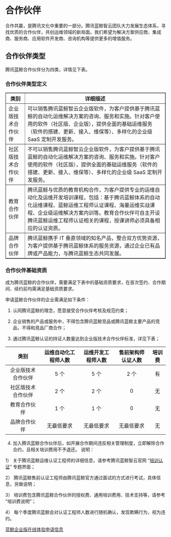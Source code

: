 # 合作伙伴
合作共赢，是腾讯文化中重要的一部分。腾讯蓝鲸智云团队大力发展生态体系，寻找优质的合作伙伴，共创运维领域的新局面。我们希望为解决方案供应商、集成商、服务商、应用软件开发商、咨询机构等提供更多的增值服务。


## 合作伙伴类型
腾讯蓝鲸合作伙伴分为四类，详情见下表。

### 合作伙伴类型定义
<table  border="1"  width='0%' >
  <tr>
    <th width='12%' >类别</th>
    <th>详细描述</th>
    </tr>
    <tr>
      <td> 企业版技术合作伙伴 </td>
      <td>  可以销售腾讯蓝鲸智云企业版软件，为客户提供基于腾讯蓝鲸的自动化运维解决方案的咨询、服务和实施。针对客户使用的软件（社区版、企业版），提供全面的基础运维服务（软件的搭建、更新、接入、维保等）、多样化的企业级 SaaS 定制开发服务。</td>
      </tr>
      <tr>
        <td>社区版技术合作伙伴 </td>
        <td>  不可以销售腾讯蓝鲸智云企业版软件，为客户提供基于腾讯蓝鲸的自动化运维解决方案的咨询、服务和实施。针对客户使用的软件（社区版），提供全面的基础运维服务（软件的搭建、更新、接入、维保等）、多样化的企业级 SaaS 定制开发服务。</td>
        </tr>
        <tr>
          <td>教育合作伙伴 </td>
          <td>  腾讯蓝鲸与优质的教育机构合作，为客户提供专业的运维自动化及运维开发培训课程，包括：基于腾讯蓝鲸体系的自动化运维课程、蓝鲸运维工程师认证课程、海量运维实战课程、企业级运维解决方案内训等。教育合作伙伴可自主开设腾讯蓝鲸运维工程师认证相关的课程，授课讲师必须具备相应的认证资质。</td>
          </tr>
          <tr>
            <td>品牌合作伙伴</td>
            <td> 腾讯蓝鲸携手 IT 垂直领域的知名产品，整合双方优势资源，为客户提供基于腾讯蓝鲸体系的服务资源，通过企业已有品牌或产品能力，与腾讯蓝鲸生态共同发展。</td>  
</table>


### 合作伙伴基础资质
成为腾讯蓝鲸的合作伙伴，需要满足下表中的基础资质要求，在首次签约、合作期间、续约前均需满足基础资质要求。

申请蓝鲸合作伙伴的企业需满足如下条件：
1. 认同腾讯蓝鲸的理念，愿意接受合作伙伴考核及规范约束；

2. 企业销售的产品或服务中，不得包含腾讯蓝鲸竞品或腾讯蓝鲸主要产品的竞品，不得和竞品厂商合作；

3. 通过腾讯蓝鲸认证的持证人数量达到企业版技术合作伙伴标准，详见下表；

| 类别    | 运维自动化工程师人数  | 运维开发工程师人数  | 售前架构师认证人数 | 培训费 |
|:-------------:|:-----:|:-----:| :-----:| :-----:|
| 企业版技术合作伙伴  |  5 个 |  5 个 |   2 个 |  有 |
| 社区版技术合作伙伴  |  2 个 |  2 个 |  0 |   无 |
| 教育合作伙伴 |  1 个  | 1 个 |  0  |  无 |
| 品牌合作伙伴 |  无最低要求 |    无最低要求 |   无最低要求 |   无 |

4. 加入腾讯蓝鲸合作伙伴后，如开展合作期间违反相关管理制度，立即解除合作合约，且相关培训费用不予退还。
说明：

  1）  关于腾讯蓝鲸运维认证工程师的详细信息，请参考腾讯蓝鲸智云官网 “[培训认证](https://bk.tencent.com/training_exam/)” 专题界面；

  2）  腾讯蓝鲸售前认证工程师由腾讯蓝鲸官方通过面试的方式进行考试，具体信息，另做说明；

  3）  培训费包含腾讯蓝鲸合作伙伴的授权费、通用培训费用、技术支持等，请参考 “培训费说明”；

  4）  每个季度腾讯蓝鲸会对认证工程师人数进行随机确认，发现欺瞒行为，视为违约。

[蓝鲸企业版在线体验申请信息](http://bk.tencent.com/applyinfo/ee/)
